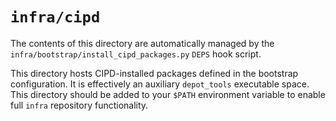 # `infra/cipd`

The contents of this directory are automatically managed by the
`infra/bootstrap/install_cipd_packages.py` `DEPS` hook script.

This directory hosts CIPD-installed packages defined in the bootstrap
configuration.  It is effectively an auxiliary `depot_tools` executable space.
This directory should be added to your `$PATH` environment variable to enable
full `infra` repository functionality.
